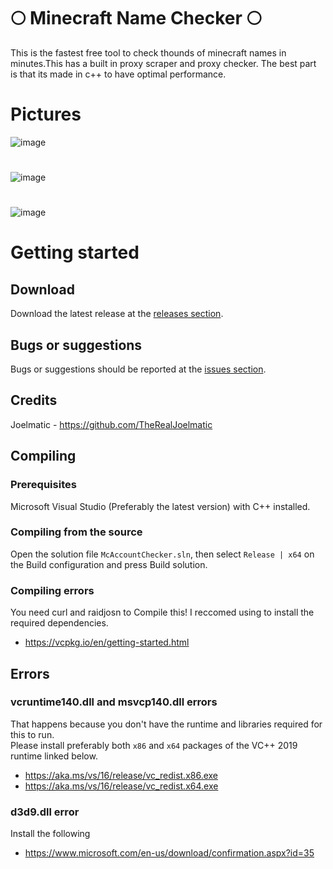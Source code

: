 # 🌕 Minecraft Name Checker 🌕
This is the fastest free tool to check thounds of minecraft names in minutes.This has a built in proxy scraper and proxy checker. The best part is that its made in c++ to have optimal performance.

# Pictures

![image](https://i.ibb.co/HKTwKtH/1.jpg)
#
![image](https://i.ibb.co/2y86pYq/2.jpg)
#
![image](https://i.ibb.co/tx3K6FJ/3.jpg)

# Getting started

## Download
Download the latest release at the [releases section](https://github.com/TheRealJoelmatic/Matic-Clicker/releases/tag/Release).

## Bugs or suggestions
Bugs or suggestions should be reported at the [issues section](https://github.com/TheRealJoelmatic/Matic-Clicker/issues).

## Credits
Joelmatic - https://github.com/TheRealJoelmatic

## Compiling
### Prerequisites
Microsoft Visual Studio (Preferably the latest version) with C++ installed.

### Compiling from the source
Open the solution file `McAccountChecker.sln`, then select `Release | x64` on the Build configuration and press Build solution.

### Compiling errors
You need curl and raidjosn to Compile this! I reccomed using to install the required dependencies.
- https://vcpkg.io/en/getting-started.html

## Errors
### vcruntime140.dll and msvcp140.dll errors
That happens because you don't have the runtime and libraries required for this to run.  
Please install preferably both `x86` and `x64` packages of the VC++ 2019 runtime linked below.
- https://aka.ms/vs/16/release/vc_redist.x86.exe
- https://aka.ms/vs/16/release/vc_redist.x64.exe

### d3d9.dll error
Install the following
- https://www.microsoft.com/en-us/download/confirmation.aspx?id=35
